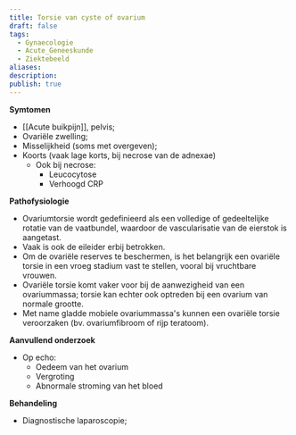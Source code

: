 ```yaml
---
title: Torsie van cyste of ovarium
draft: false
tags:
  - Gynaecologie
  - Acute_Geneeskunde
  - Ziektebeeld
aliases: 
description: 
publish: true
---
```



**Symtomen**
-   [[Acute buikpijn]], pelvis;
-   Ovariële zwelling;
-   Misselijkheid (soms met overgeven);
-   Koorts (vaak lage korts, bij necrose van de adnexae)
    -   Ook bij necrose:
        -   Leucocytose
        -   Verhoogd CRP

**Pathofysiologie**
-   Ovariumtorsie wordt gedefinieerd als een volledige of gedeeltelijke rotatie van de vaatbundel, waardoor de vascularisatie van de eierstok is aangetast.
-   Vaak is ook de eileider erbij betrokken.
-   Om de ovariële reserves te beschermen, is het belangrijk een ovariële torsie in een vroeg stadium vast te stellen, vooral bij vruchtbare vrouwen.
-   Ovariële torsie komt vaker voor bij de aanwezigheid van een ovariummassa; torsie kan echter ook optreden bij een ovarium van normale grootte.
-   Met name gladde mobiele ovariummassa's kunnen een ovariële torsie veroorzaken (bv. ovariumfibroom of rijp teratoom).

**Aanvullend onderzoek**
-   Op echo:
    -   Oedeem van het ovarium
    -   Vergroting
    -   Abnormale stroming van het bloed

**Behandeling**
-   Diagnostische laparoscopie;
